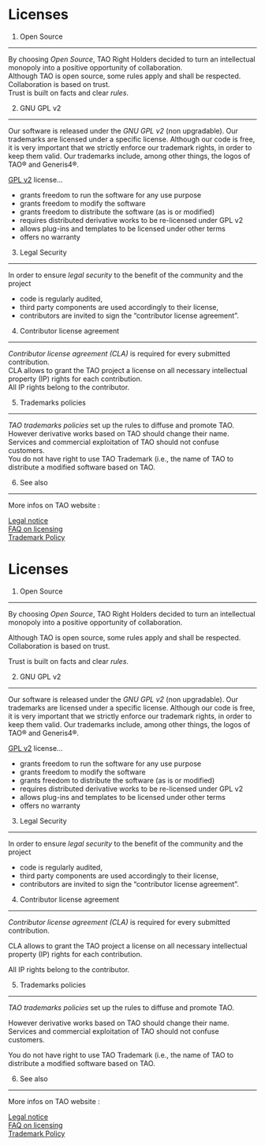 <!--
created_at: '2011-02-08 14:43:55'
updated_at: '2013-03-13 12:52:11'
authors:
    - 'Jérôme Bogaerts'
tags:
    - 'Developer Guide'
-->



Licenses
========

1. Open Source
--------------

By choosing *Open Source*, TAO Right Holders decided to turn an intellectual monopoly into a positive opportunity of collaboration.\
Although TAO is open source, some rules apply and shall be respected. Collaboration is based on trust.\
Trust is built on facts and clear *rules*.

2. GNU GPL v2
-------------

Our software is released under the *GNU GPL v2* (non upgradable). Our trademarks are licensed under a specific license. Although our code is free, it is very important that we strictly enforce our trademark rights, in order to keep them valid. Our trademarks include, among other things, the logos of TAO® and Generis4®.

[GPL v2](http://www.gnu.org/licenses/old-licenses/gpl-2.0.html) license…

-   grants freedom to run the software for any use purpose
-   grants freedom to modify the software
-   grants freedom to distribute the software (as is or modified)
-   requires distributed derivative works to be re-licensed under GPL v2
-   allows plug-ins and templates to be licensed under other terms
-   offers no warranty

3. Legal Security
-----------------

In order to ensure *legal security* to the benefit of the community and the project

-   code is regularly audited,
-   third party components are used accordingly to their license,
-   contributors are invited to sign the “contributor license agreement”.

4. Contributor license agreement
--------------------------------

*Contributor license agreement (CLA)* is required for every submitted contribution.\
CLA allows to grant the TAO project a license on all necessary intellectual property (IP) rights for each contribution.\
All IP rights belong to the contributor.

5. Trademarks policies
----------------------

*TAO trademarks policies* set up the rules to diffuse and promote TAO.\
However derivative works based on TAO should change their name. Services and commercial exploitation of TAO should not confuse customers.\
You do not have right to use TAO Trademark (i.e., the name of TAO to distribute a modified software based on TAO.

6. See also
-----------

More infos on TAO website :

[Legal notice](http://taotesting.com/resources/legal-notice)\
[FAQ on licensing](http://taotesting.com/resources/license)\
[Trademark Policy](http://taotesting.com/resources/trademark-policy)



Licenses
========

1. Open Source
--------------

By choosing *Open Source*, TAO Right Holders decided to turn an intellectual monopoly into a positive opportunity of collaboration.<br/>

Although TAO is open source, some rules apply and shall be respected. Collaboration is based on trust.<br/>

Trust is built on facts and clear *rules*.

2. GNU GPL v2
-------------

Our software is released under the *GNU GPL v2* (non upgradable). Our trademarks are licensed under a specific license. Although our code is free, it is very important that we strictly enforce our trademark rights, in order to keep them valid. Our trademarks include, among other things, the logos of TAO® and Generis4®.

[GPL v2](http://www.gnu.org/licenses/old-licenses/gpl-2.0.html) license…

-   grants freedom to run the software for any use purpose
-   grants freedom to modify the software
-   grants freedom to distribute the software (as is or modified)
-   requires distributed derivative works to be re-licensed under GPL v2
-   allows plug-ins and templates to be licensed under other terms
-   offers no warranty

3. Legal Security
-----------------

In order to ensure *legal security* to the benefit of the community and the project

-   code is regularly audited,
-   third party components are used accordingly to their license,
-   contributors are invited to sign the “contributor license agreement”.

4. Contributor license agreement
--------------------------------

*Contributor license agreement (CLA)* is required for every submitted contribution.<br/>

CLA allows to grant the TAO project a license on all necessary intellectual property (IP) rights for each contribution.<br/>

All IP rights belong to the contributor.

5. Trademarks policies
----------------------

*TAO trademarks policies* set up the rules to diffuse and promote TAO.<br/>

However derivative works based on TAO should change their name. Services and commercial exploitation of TAO should not confuse customers.<br/>

You do not have right to use TAO Trademark (i.e., the name of TAO to distribute a modified software based on TAO.

6. See also
-----------

More infos on TAO website :

[Legal notice](http://taotesting.com/resources/legal-notice)\
[FAQ on licensing](http://taotesting.com/resources/license)\
[Trademark Policy](http://taotesting.com/resources/trademark-policy)


